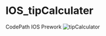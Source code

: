 # IOS_tipCalculater
CodePath IOS Prework
![tipCalculator](https://user-images.githubusercontent.com/42686380/186604891-e665b151-6a21-4b59-a4d8-216a424d3a14.gif)
